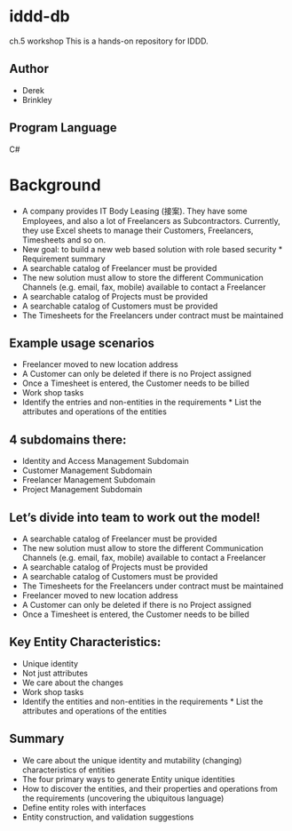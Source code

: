 # iddd-db
ch.5 workshop
This is a hands-on repository for IDDD.

## Author
* Derek
* Brinkley

## Program Language
C#


# Background
* A company provides IT Body Leasing (接案). They have some Employees, and also a lot of Freelancers as Subcontractors. Currently, they use Excel sheets to manage their Customers, Freelancers, Timesheets and so on.
* New goal: to build a new web based solution with role based security * Requirement summary
* A searchable catalog of Freelancer must be provided
* The new solution must allow to store the different Communication Channels (e.g. email, fax, mobile) available to contact a Freelancer
* A searchable catalog of Projects must be provided
* A searchable catalog of Customers must be provided
* The Timesheets for the Freelancers under contract must be maintained

## Example usage scenarios
* Freelancer moved to new location address
* A Customer can only be deleted if there is no Project assigned
* Once a Timesheet is entered, the Customer needs to be billed
* Work shop tasks
* Identify the entries and non-entities in the requirements * List the attributes and operations of the entities

## 4 subdomains there: 
* Identity and Access Management Subdomain
* Customer Management Subdomain
* Freelancer Management Subdomain
* Project Management Subdomain

## Let’s divide into team to work out the model!

* A searchable catalog of Freelancer must be provided
* The new solution must allow to store the different Communication Channels (e.g. email, fax, mobile) available to contact a Freelancer
* A searchable catalog of Projects must be provided
* A searchable catalog of Customers must be provided
* The Timesheets for the Freelancers under contract must be maintained
* Freelancer moved to new location address
* A Customer can only be deleted if there is no Project assigned
* Once a Timesheet is entered, the Customer needs to be billed

## Key Entity Characteristics:
* Unique identity
* Not just attributes
* We care about the changes
* Work shop tasks
* Identify the entities and non-entities in the requirements * List the attributes and operations of the entities


## Summary
* We care about the unique identity and mutability (changing) characteristics of entities
* The four primary ways to generate Entity unique identities
* How to discover the entities, and their properties and operations from the requirements (uncovering the ubiquitous language)
* Define entity roles with interfaces
* Entity construction, and validation suggestions
